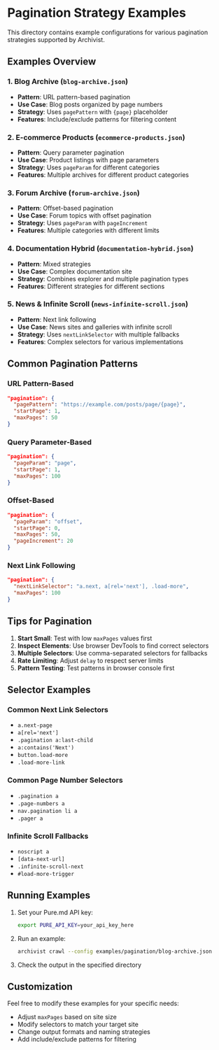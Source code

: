# Pagination Strategy Examples

This directory contains example configurations for various pagination strategies supported by Archivist.

## Examples Overview

### 1. Blog Archive (`blog-archive.json`)
- **Pattern**: URL pattern-based pagination
- **Use Case**: Blog posts organized by page numbers
- **Strategy**: Uses `pagePattern` with `{page}` placeholder
- **Features**: Include/exclude patterns for filtering content

### 2. E-commerce Products (`ecommerce-products.json`)
- **Pattern**: Query parameter pagination
- **Use Case**: Product listings with page parameters
- **Strategy**: Uses `pageParam` for different categories
- **Features**: Multiple archives for different product categories

### 3. Forum Archive (`forum-archive.json`)
- **Pattern**: Offset-based pagination
- **Use Case**: Forum topics with offset pagination
- **Strategy**: Uses `pageParam` with `pageIncrement`
- **Features**: Multiple categories with different limits

### 4. Documentation Hybrid (`documentation-hybrid.json`)
- **Pattern**: Mixed strategies
- **Use Case**: Complex documentation site
- **Strategy**: Combines explorer and multiple pagination types
- **Features**: Different strategies for different sections

### 5. News & Infinite Scroll (`news-infinite-scroll.json`)
- **Pattern**: Next link following
- **Use Case**: News sites and galleries with infinite scroll
- **Strategy**: Uses `nextLinkSelector` with multiple fallbacks
- **Features**: Complex selectors for various implementations

## Common Pagination Patterns

### URL Pattern-Based
```json
"pagination": {
  "pagePattern": "https://example.com/posts/page/{page}",
  "startPage": 1,
  "maxPages": 50
}
```

### Query Parameter-Based
```json
"pagination": {
  "pageParam": "page",
  "startPage": 1,
  "maxPages": 100
}
```

### Offset-Based
```json
"pagination": {
  "pageParam": "offset",
  "startPage": 0,
  "maxPages": 50,
  "pageIncrement": 20
}
```

### Next Link Following
```json
"pagination": {
  "nextLinkSelector": "a.next, a[rel='next'], .load-more",
  "maxPages": 100
}
```

## Tips for Pagination

1. **Start Small**: Test with low `maxPages` values first
2. **Inspect Elements**: Use browser DevTools to find correct selectors
3. **Multiple Selectors**: Use comma-separated selectors for fallbacks
4. **Rate Limiting**: Adjust `delay` to respect server limits
5. **Pattern Testing**: Test patterns in browser console first

## Selector Examples

### Common Next Link Selectors
- `a.next-page`
- `a[rel='next']`
- `.pagination a:last-child`
- `a:contains('Next')`
- `button.load-more`
- `.load-more-link`

### Common Page Number Selectors
- `.pagination a`
- `.page-numbers a`
- `nav.pagination li a`
- `.pager a`

### Infinite Scroll Fallbacks
- `noscript a`
- `[data-next-url]`
- `.infinite-scroll-next`
- `#load-more-trigger`

## Running Examples

1. Set your Pure.md API key:
   ```bash
   export PURE_API_KEY=your_api_key_here
   ```

2. Run an example:
   ```bash
   archivist crawl --config examples/pagination/blog-archive.json
   ```

3. Check the output in the specified directory

## Customization

Feel free to modify these examples for your specific needs:
- Adjust `maxPages` based on site size
- Modify selectors to match your target site
- Change output formats and naming strategies
- Add include/exclude patterns for filtering